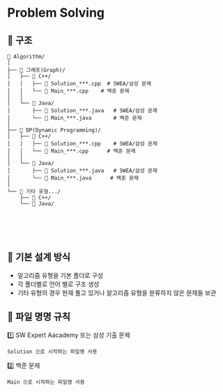 # Problem Solving

## 📌 구조

```
📁 Algorithm/
│
├── 📁 그래프(Graph)/
│   ├── 📁 C++/
│   │   ├── 📄 Solution_***.cpp  # SWEA/삼성 문제
│   │   └── 📄 Main_***.cpp    # 백준 문제
│   │
│   └── 📁 Java/
│       ├── 📄 Solution_***.java   # SWEA/삼성 문제
│       └── 📄 Main_***.java       # 백준 문제
│
├── 📁 DP(Dynamic Programming)/
│   ├── 📁 C++/
│   │   ├── 📄 Solution_***.cpp    # SWEA/삼성 문제
│   │   └── 📄 Main_***.cpp      # 백준 문제
│   │
│   └── 📁 Java/
│       ├── 📄 Solution_***.java   # SWEA/삼성 문제
│       └── 📄 Main_***.java      # 백준 문제
│
└── 📁 기타 유형.../
    ├── 📁 C++/
    └── 📁 Java/
    
    
    
   


```



## 📌 기본 설계 방식

- 알고리즘 유형을 기본 폴더로 구성
- 각 폴더별로 언어 별로 구조 생성
- 기타 유형의 경우 현재 풀고 있거나 알고리즘 유형을 분류하지 않은 문제들 보관



## 📌 파일 명명 규칙

1️⃣ SW Expert Aacademy 또는 삼성 기출 문제 

```
Solution 으로 시작하는 파일명 사용
```

2️⃣ 백준 문제

```
Main 으로 시작하는 파일명 사용
```